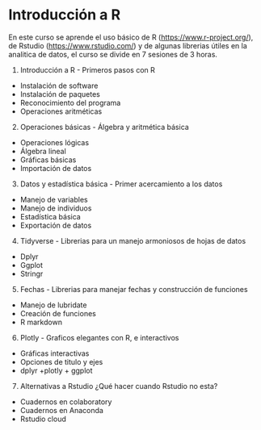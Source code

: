 # Introducción a R

En este curso se aprende el uso básico de R (https://www.r-project.org/), de Rstudio (https://www.rstudio.com/) y de algunas librerias útiles en la analitica de datos, el curso se divide en 7 sesiones de 3 horas.


1. Introducción a R - Primeros pasos con R 
  - Instalación de software 
  - Instalación de paquetes 
  - Reconocimiento del programa
  - Operaciones aritméticas

2. Operaciones básicas  - Álgebra y aritmética básica 
  - Operaciones lógicas 
  - Álgebra lineal
  - Gráficas básicas
  - Importación de datos

3. Datos y estadística básica  - Primer acercamiento a los datos 
  - Manejo de variables 
  - Manejo de individuos 
  - Estadística básica 
  - Exportación de datos

4. Tidyverse - Librerias para un manejo armoniosos de hojas de datos
- Dplyr
- Ggplot 
- Stringr

5. Fechas - Librerias para manejar fechas y construcción de funciones 
- Manejo de lubridate
- Creación de funciones 
- R markdown

6. Plotly - Graficos elegantes con R, e interactivos 
- Gráficas interactivas 
- Opciones de titulo y ejes 
- dplyr +plotly + ggplot

7. Alternativas a Rstudio ¿Qué hacer cuando Rstudio no esta? 
- Cuadernos en colaboratory
- Cuadernos en Anaconda
- Rstudio cloud

